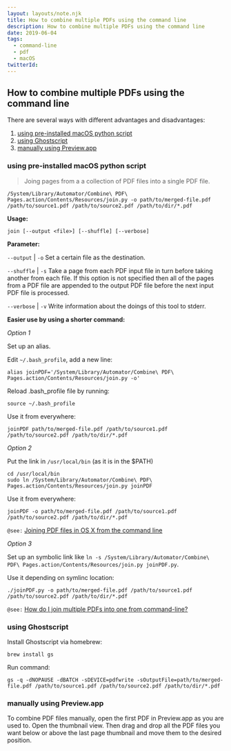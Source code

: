 ```yaml
---
layout: layouts/note.njk
title: How to combine multiple PDFs using the command line
description: How to combine multiple PDFs using the command line
date: 2019-06-04
tags:
  - command-line
  - pdf
  - macOS
twitterId:
---
```

## How to combine multiple PDFs using the command line

There are several ways with different advantages and disadvantages:

1. [using pre-installed macOS python script](./#using-pre-installed-macos-python-script)
2. [using Ghostscript](./#using-ghostscript)
3. [manually using Preview.app](./#manually-using-preview.app)

### using pre-installed macOS python script

> Joing pages from a a collection of PDF files into a single PDF file.

```
/System/Library/Automator/Combine\ PDF\ Pages.action/Contents/Resources/join.py -o path/to/merged-file.pdf /path/to/source1.pdf /path/to/source2.pdf /path/to/dir/*.pdf
```

**Usage:**

`join [--output <file>] [--shuffle] [--verbose]`

**Parameter:**

`--output` | `-o`
Set a certain file as the destination.

`--shuffle` | `-s`
Take a page from each PDF input file in turn before taking another from each file.
If this option is not specified then all of the pages from a PDF file are appended to the output PDF file before the next input PDF file is processed.

`--verbose` | `-v`
Write information about the doings of this tool to stderr.

**Easier use by using a shorter command:**

*Option 1*

Set up an alias.

Edit `~/.bash_profile`, add a new line:

```
alias joinPDF='/System/Library/Automator/Combine\ PDF\ Pages.action/Contents/Resources/join.py -o'
```

Reload .bash_profile file by running:

```
source ~/.bash_profile
```

Use it from everywhere:

```
joinPDF path/to/merged-file.pdf /path/to/source1.pdf /path/to/source2.pdf /path/to/dir/*.pdf
```

*Option 2*

Put the link in `/usr/local/bin` (as it is in the $PATH)

```
cd /usr/local/bin
sudo ln /System/Library/Automator/Combine\ PDF\ Pages.action/Contents/Resources/join.py joinPDF
```

Use it from everywhere:

```
joinPDF -o path/to/merged-file.pdf /path/to/source1.pdf /path/to/source2.pdf /path/to/dir/*.pdf
```

`@see:` [Joining PDF files in OS X from the command line](https://gotofritz.net/blog/howto/joining-pdf-files-in-os-x-from-the-command-line/)

*Option 3*

Set up an symbolic link like `ln -s /System/Library/Automator/Combine\ PDF\ Pages.action/Contents/Resources/join.py joinPDF.py`.

Use it depending on symlinc location:

```
./joinPDF.py -o path/to/merged-file.pdf /path/to/source1.pdf /path/to/source2.pdf /path/to/dir/*.pdf
```

`@see:` [How do I join multiple PDFs into one from command-line?](https://www.cs.cmu.edu/~benhdj/Mac/unix.html#joinPDF)

### using Ghostscript

Install Ghostscript via homebrew:

```
brew install gs
```

Run command:

```
gs -q -dNOPAUSE -dBATCH -sDEVICE=pdfwrite -sOutputFile=path/to/merged-file.pdf /path/to/source1.pdf /path/to/source2.pdf /path/to/dir/*.pdf
```

### manually using Preview.app

To combine PDF files manually, open the first PDF in Preview.app as you are used to. Open the thumbnail view. Then drag and drop all the PDF files you want below or above the last page thumbnail and move them to the desired position.
